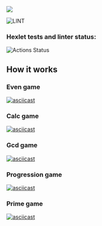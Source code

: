 <a href="https://codeclimate.com/github/codeclimate/codeclimate/maintainability"><img src="https://api.codeclimate.com/v1/badges/a99a88d28ad37a79dbf6/maintainability" /></a>


![LINT](https://github.com/ruslanmsk/frontend-project-lvl1/workflows/LINT/badge.svg) 


### Hexlet tests and linter status:
![Actions Status](/workflows/hexlet-check/badge.svg)

## How it works

### Even game
[![asciicast](https://asciinema.org/a/NVuId7negezWVapCPOxlD3RqP.svg)](https://asciinema.org/a/NVuId7negezWVapCPOxlD3RqP)

### Calc game
[![asciicast](https://asciinema.org/a/JXl9vo3o3ZE96i3JuJRBfXoeg.svg)](https://asciinema.org/a/JXl9vo3o3ZE96i3JuJRBfXoeg)

### Gcd game
[![asciicast](https://asciinema.org/a/TLax1jf0u6CGaBfIGVpyzoQUw.svg)](https://asciinema.org/a/TLax1jf0u6CGaBfIGVpyzoQUw)

### Progression game
[![asciicast](https://asciinema.org/a/yPpU5sn52JIyHGKY2s49dR5No.svg)](https://asciinema.org/a/yPpU5sn52JIyHGKY2s49dR5No)

### Prime game
[![asciicast](https://asciinema.org/a/mgxW8iEKMBz3oMPT4HuGypK2r.svg)](https://asciinema.org/a/mgxW8iEKMBz3oMPT4HuGypK2r)
